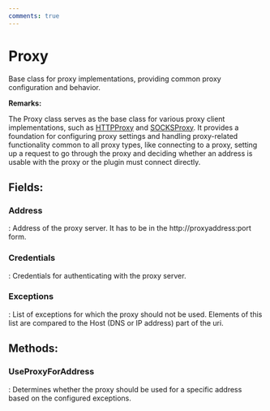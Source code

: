 ```yaml
---
comments: true
---
```

# Proxy

Base class for proxy implementations, providing common proxy configuration and behavior. 

**Remarks:**

The Proxy class serves as the base class for various proxy client implementations, such as [HTTPProxy](HTTPProxy.md) and [SOCKSProxy](SOCKSProxy.md). It provides a foundation for configuring proxy settings and handling proxy-related functionality common to all proxy types, like connecting to a proxy, setting up a request to go through the proxy and deciding whether an address is usable with the proxy or the plugin must connect directly. 

## **Fields**:
### **Address**
: Address of the proxy server. It has to be in the http://proxyaddress:port form. 
### **Credentials**
: Credentials for authenticating with the proxy server. 
### **Exceptions**
: List of exceptions for which the proxy should not be used. Elements of this list are compared to the Host (DNS or IP address) part of the uri. 
## **Methods**:

### **UseProxyForAddress**
: Determines whether the proxy should be used for a specific address based on the configured exceptions. 